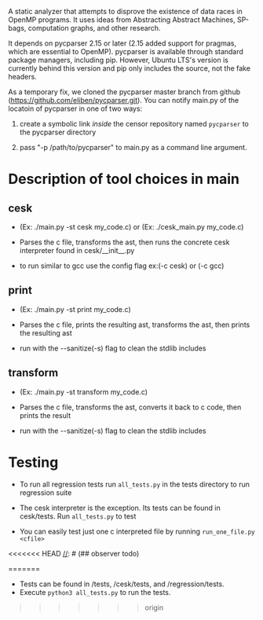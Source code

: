 A static analyzer that attempts to disprove the existence of data races in OpenMP programs. It uses ideas from Abstracting Abstract Machines, SP-bags, computation graphs, and other research.

It depends on pycparser 2.15 or later (2.15 added support for pragmas, which are essential to OpenMP). pycparser is available through standard package managers, including pip. However, Ubuntu LTS's version is currently behind this version and pip only includes the source, not the fake headers.

As a temporary fix, we cloned the pycparser master branch from github (https://github.com/eliben/pycparser.git). You can notify main.py of the locatoin of pycparser in one of two ways:

1. create a symbolic link _inside_ the censor repository named `pycparser` to the pycparser directory

2. pass "-p /path/to/pycparser" to main.py as a command line argument.

# Description of tool choices in main

## cesk

- (Ex: ./main.py -st cesk my_code.c) or (Ex: ./cesk_main.py my_code.c)

- Parses the c file, transforms the ast, then runs the concrete cesk interpreter found in cesk/\_\_init\_\_.py

- to run similar to gcc use the config flag ex:(-c cesk) or (-c gcc)

## print

- (Ex: ./main.py -st print my_code.c)

- Parses the c file, prints the resulting ast, transforms the ast, then prints the resulting ast

- run with the --sanitize(-s) flag to clean the stdlib includes

## transform

- (Ex: ./main.py -st transform my_code.c)

- Parses the c file, transforms the ast, converts it back to c code, then prints the result

- run with the --sanitize(-s) flag to clean the stdlib includes

# Testing

- To run all regression tests run `all_tests.py` in the tests directory to run regression suite

- The cesk interpreter is the exception. Its tests can be found in cesk/tests. Run `all_tests.py` to test

- You can easily test just one c interpreted file by running `run_one_file.py <cfile>`

[//]: # (## yeti todo)

[//]: # (## ssl todo)

<<<<<<< HEAD
[//]: # (## observer todo)

[//]: # (## censor todo)
=======
- Tests can be found in /tests, /cesk/tests, and /regression/tests.
- Execute `python3 all_tests.py` to run the tests.
>>>>>>> origin
